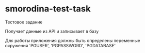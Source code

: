 # smorodina-test-task

Тестовое задание

Получает данные из API и записывает в базу

Для работы приложения должны быть определены переменные окружения 'PGUSER', 'PGPASSWORD', 'PGDATABASE'